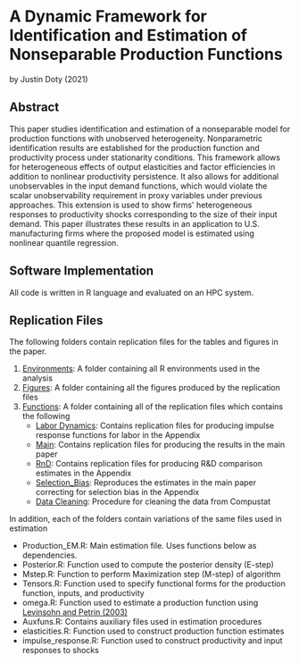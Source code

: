 # A Dynamic Framework for Identification and Estimation of Nonseparable Production Functions
by Justin Doty (2021)
## Abstract
This paper studies identification and estimation of a nonseparable model for production functions with unobserved heterogeneity. Nonparametric identification results are established for the production function and productivity process under stationarity conditions. This framework allows for heterogeneous effects of output elasticities and factor efficiencies in addition to nonlinear productivity persistence. It also allows for additional unobservables in the input demand functions, which would violate the scalar unobservability requirement in proxy variables under previous approaches. This extension is used to show firms' heterogeneous responses to productivity shocks corresponding to the size of their input demand. This paper illustrates these results in an application to U.S. manufacturing firms where the proposed model is estimated using nonlinear quantile regression.

## Software Implementation
All code is written in R language and evaluated on an HPC system.

## Replication Files
The following folders contain replication files for the tables and figures in the paper.
1. [Environments](/Environments): A folder containing all R environments used in the analysis
2. [Figures](/Figures): A folder containing all the figures produced by the replication files
3. [Functions](/Functions): A folder containing all of the replication files which contains the following
	- [Labor Dynamics](/Functions/Labor_Dynamics): Contains replication files for producing impulse response functions for labor in the Appendix
	- [Main](/Functions/Main): Contains replication files for producing the results in the main paper
	- [RnD](/Functions/RnD): Contains replication files for producing R&D comparison estimates in the Appendix 
	- [Selection_Bias](/Functions/Selection_Bias): Reproduces the estimates in the main paper correcting for selection bias in the Appendix
	- [Data Cleaning](/Functions/Compustat_Cleaning.R): Procedure for cleaning the data from Compustat
	
In addition, each of the folders contain variations of the same files used in estimation
- Production_EM.R: Main estimation file. Uses functions below as dependencies.
- Posterior.R: Function used to compute the posterior density (E-step)
- Mstep.R: Function to perform Maximization step (M-step) of algorithm
- Tensors.R: Function used to specify functional forms for the production function, inputs, and productivity
- omega.R: Function used to estimate a production function using [Levinsohn and Petrin (2003)](https://doi.org/10.1111/1467-937X.00246)
- Auxfuns.R: Contains auxiliary files used in estimation procedures
- elasticities.R: Function used to construct production function estimates
- impulse_response.R: Function used to construct productivity and input responses to shocks



